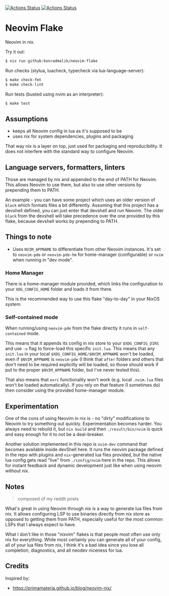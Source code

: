 [![Actions Status](https://github.com/konradmalik/neovim-flake/actions/workflows/linux.yml/badge.svg)](https://github.com/konradmalik/neovim-flake/actions)
[![Actions Status](https://github.com/konradmalik/neovim-flake/actions/workflows/darwin.yml/badge.svg)](https://github.com/konradmalik/neovim-flake/actions)

# Neovim Flake

Neovim in nix.

Try it out:

```bash
$ nix run github:konradmalik/neovim-flake
```

Run checks (stylua, luacheck, typecheck via lua-language-server):

```bash
$ make check-fmt
$ make check-lint
```

Run tests (busted using nvim as an interpreter):

```bash
$ make test
```

## Assumptions

- keeps all Neovim config in lua as it's supposed to be
- uses nix for system dependencies, plugins and packaging

That way nix is a layer on top, just used for packaging and reproducibility. It does not interfere with the standard way
to configure Neovim.

## Language servers, formatters, linters

Those are managed by nix and appended to the end of PATH for Neovim.
This allows Neovim to use them, but also to use other versions by prepending them to PATH.

An example - you can have some project which uses an older version of `black` which formats files a bit differently.
Assuming that this project has a devshell defined, you can just enter that devshell and run Neovim.
The older `black` from the devshell will take precedence over the one provided by this flake, because devshell works by
prepending to PATH.

## Things to note

- Uses `NVIM_APPNAME` to differentiate from other Neovim instances. It's set to `neovim-pde` or `neovim-pde-hm` for
  home-manager (configurable) or `nvim` when running in "dev mode".

### Home Manager

There is a home-manager module provided, which links the configuration to your `XDG_CONFIG_HOME` folder and loads it from there.

This is the recommended way to use this flake "day-to-day" in your NixOS system.

### Self-contained mode

When running/using `neovim-pde` from the flake directly it runs in `self-contained` mode.

This means that it appends its config in nix store to your `$XDG_CONFIG_DIRS` and use `-u` flag to force-load this specific `init.lua`.
This means that any `init.lua` in your local `$XDG_CONFIG_HOME/$NVIM_APPNAME` won't be loaded, even if `$NVIM_APPNAME` is `neovim-pde`
(I think that `after` folders and others that don't need to be required explicitly will be loaded, so those should work if put to the proper `$NVIM_APPNAME` folder, but I've never tested this).

That also means that `exrc` functionality won't work (e.g. local `.nvim.lua` files won't be loaded automatically).
If you rely on that feature (I sometimes do) then consider using the provided home-manager module.

## Experimentation

One of the cons of using Neovim in nix is - no "dirty" modifications to Neovim to try something out quickly. Experimentation becomes harder.
You always need to rebuild it, but `nix build` and then `./result/bin/nvim` is quick and easy enough for it to not be a deal-breaker.

Another solution implemented in this repo is `nvim-dev` command that becomes available inside devShell here.
It runs the neovim package defined in the repo with plugins and `nix`-generated lua files provided, but the native lua
config gets read "live" from `./config/nvim` here in the repo. This allows for instant feedback and dynamic
development just like when using neovim without nix.

## Notes

> composed of my reddit posts

What's great in using Neovim through nix is a way to generate lua files from nix. It allows configuring LSP to use binaries directly from nix store as opposed to getting them from PATH, especially useful for the most common LSPs that I always expect to have.

What I don't like in those "nixvim" flakes is that people most often use only nix for everything. While most certainly you can generate all of your config, all of your lua files from nix, I think it's a bad idea since you lose all completion, diagnostics, and all neodev niceness for lua.

## Credits

Inspired by:

- https://primamateria.github.io/blog/neovim-nix/
